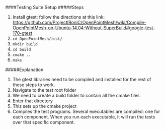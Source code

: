 ####Testing Suite Setup
#####Steps
1. Install gtest: follow the directions at this link: https://github.com/ProjectIRoniC/OpenPointMesh/wiki/Compile-OpenPointMesh-on-Ubuntu-14.04-Without-SuperBuild#google-test-170-gtest
2. `cd OpenPointMesh/test/`
3. `mkdir build`
4. `cd build`
5. `cmake ..`
6. `make`

#####Explanation
1. The gtest libraries need to be compiled and installed for the rest of these steps to work.
2. Navigate to the test root folder
3. We need to create a build folder to contain all the cmake files
4. Enter that directory
5. This sets up the cmake project
6. Compiles the test programs. Several executables are compiled: one for each component. When you run each executable, it will
   run the tests over that specific component. 
